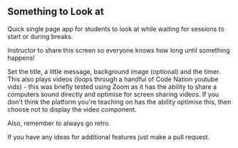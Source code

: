 ## Something to Look at

Quick single page app for students to look at while waiting for sessions to start or during breaks.

Instructor to share this screen so everyone knows how long until something happens!

Set the title, a little message, background image (optional) and the timer.
This also plays videos (loops through a handful of Code Nation youtube vids) - this was briefly tested using Zoom as it has the ability to share a computers sound directly and optimise for screen sharing videos. If you don't think the platform you're teaching on has the ability optimise this, then choose not to display the video component.

Also, remember to always go retro.

If you have any ideas for additional features just make a pull request.
